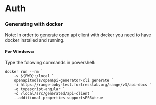 # Auth


### Generating with docker

Note: In order to generate open api client with docker you need to have docker installed and running.

#### For Windows:
Type the folowing commands in powershell:
```
docker run --rm `
    -v ${PWD}:/local `
    openapitools/openapi-generator-cli generate `
    -i https://range-boby-test.fortresslab.org/range/v3/api-docs `
    -g typescript-angular `
    -o /local/src/generated/api-client `
    --additional-properties supportsES6=true
```